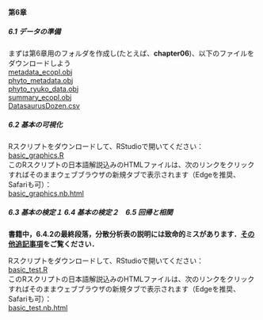 #### 第6章
##### <b>6.1 データの準備</b>
まずは第6章用のフォルダを作成し(たとえば、<b>chapter06</b>)、以下のファイルをダウンロードしよう<br>
[metadata_ecopl.obj](../Robj/metadata_ecopl.obj)<br>
[phyto_metadata.obj](../Robj/phyto_metadata.obj)<br>
[phyto_ryuko_data.obj](../Robj/phyto_ryuko_data.obj)<br>
[summary_ecopl.obj](../Robj/summary_ecopl.obj)<br>
[DatasaurusDozen.csv](./DatasaurusDozen.csv)<br>

##### <b>6.2 基本の可視化</b>
Rスクリプトをダウンロードして、RStudioで開いてください：<br>
[basic_graphics.R](./basic_graphics.R)<br>
このRスクリプトの日本語解説込みのHTMLファイルは、次のリンクをクリックすればそのままウェブブラウザの新規タブで表示されます（Edgeを推奨、Safariも可）：<br><a href="./basic_graphics.nb.html" target="_blank" rel="noopener noreferrer">basic_graphics.nb.html</a><br>

##### <b>6.3 基本の検定１ 6.4 基本の検定２　6.5 回帰と相関　 </b>
<b>書籍中，6.4.2の最終段落，分散分析表の説明には致命的ミスがあります．<a href="../miscellaneous/" target="_blank" rel="noopener noreferrer">その他追記事項</a>をご覧ください．</b>

Rスクリプトをダウンロードして、RStudioで開いてください：<br>
[basic_test.R](./basic_test.R)<br>
このRスクリプトの日本語解説込みのHTMLファイルは、次のリンクをクリックすればそのままウェブブラウザの新規タブで表示されます（Edgeを推奨、Safariも可）：<br><a href="./basic_test.nb.html" target="_blank" rel="noopener noreferrer">basic_test.nb.html</a><br>



